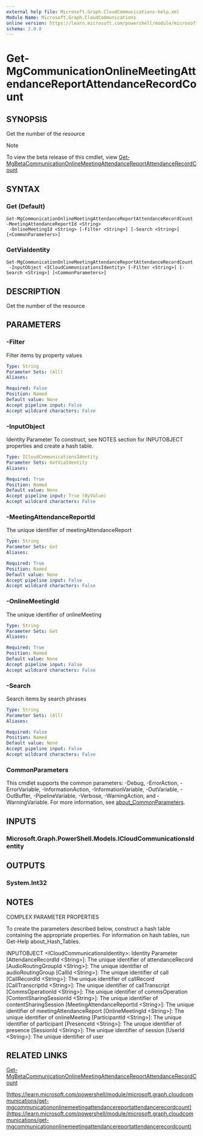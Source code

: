 ```yaml
---
external help file: Microsoft.Graph.CloudCommunications-help.xml
Module Name: Microsoft.Graph.CloudCommunications
online version: https://learn.microsoft.com/powershell/module/microsoft.graph.cloudcommunications/get-mgcommunicationonlinemeetingattendancereportattendancerecordcount
schema: 2.0.0
---
```


# Get-MgCommunicationOnlineMeetingAttendanceReportAttendanceRecordCount

## SYNOPSIS
Get the number of the resource

> [!NOTE]
> To view the beta release of this cmdlet, view [Get-MgBetaCommunicationOnlineMeetingAttendanceReportAttendanceRecordCount](/powershell/module/Microsoft.Graph.Beta.CloudCommunications/Get-MgBetaCommunicationOnlineMeetingAttendanceReportAttendanceRecordCount?view=graph-powershell-beta)

## SYNTAX

### Get (Default)
```
Get-MgCommunicationOnlineMeetingAttendanceReportAttendanceRecordCount -MeetingAttendanceReportId <String>
 -OnlineMeetingId <String> [-Filter <String>] [-Search <String>] [<CommonParameters>]
```

### GetViaIdentity
```
Get-MgCommunicationOnlineMeetingAttendanceReportAttendanceRecordCount
 -InputObject <ICloudCommunicationsIdentity> [-Filter <String>] [-Search <String>] [<CommonParameters>]
```

## DESCRIPTION
Get the number of the resource

## PARAMETERS

### -Filter
Filter items by property values

```yaml
Type: String
Parameter Sets: (All)
Aliases:

Required: False
Position: Named
Default value: None
Accept pipeline input: False
Accept wildcard characters: False
```

### -InputObject
Identity Parameter
To construct, see NOTES section for INPUTOBJECT properties and create a hash table.

```yaml
Type: ICloudCommunicationsIdentity
Parameter Sets: GetViaIdentity
Aliases:

Required: True
Position: Named
Default value: None
Accept pipeline input: True (ByValue)
Accept wildcard characters: False
```

### -MeetingAttendanceReportId
The unique identifier of meetingAttendanceReport

```yaml
Type: String
Parameter Sets: Get
Aliases:

Required: True
Position: Named
Default value: None
Accept pipeline input: False
Accept wildcard characters: False
```

### -OnlineMeetingId
The unique identifier of onlineMeeting

```yaml
Type: String
Parameter Sets: Get
Aliases:

Required: True
Position: Named
Default value: None
Accept pipeline input: False
Accept wildcard characters: False
```

### -Search
Search items by search phrases

```yaml
Type: String
Parameter Sets: (All)
Aliases:

Required: False
Position: Named
Default value: None
Accept pipeline input: False
Accept wildcard characters: False
```

### CommonParameters
This cmdlet supports the common parameters: -Debug, -ErrorAction, -ErrorVariable, -InformationAction, -InformationVariable, -OutVariable, -OutBuffer, -PipelineVariable, -Verbose, -WarningAction, and -WarningVariable. For more information, see [about_CommonParameters](http://go.microsoft.com/fwlink/?LinkID=113216).

## INPUTS

### Microsoft.Graph.PowerShell.Models.ICloudCommunicationsIdentity
## OUTPUTS

### System.Int32
## NOTES
COMPLEX PARAMETER PROPERTIES

To create the parameters described below, construct a hash table containing the appropriate properties.
For information on hash tables, run Get-Help about_Hash_Tables.

INPUTOBJECT \<ICloudCommunicationsIdentity\>: Identity Parameter
  \[AttendanceRecordId \<String\>\]: The unique identifier of attendanceRecord
  \[AudioRoutingGroupId \<String\>\]: The unique identifier of audioRoutingGroup
  \[CallId \<String\>\]: The unique identifier of call
  \[CallRecordId \<String\>\]: The unique identifier of callRecord
  \[CallTranscriptId \<String\>\]: The unique identifier of callTranscript
  \[CommsOperationId \<String\>\]: The unique identifier of commsOperation
  \[ContentSharingSessionId \<String\>\]: The unique identifier of contentSharingSession
  \[MeetingAttendanceReportId \<String\>\]: The unique identifier of meetingAttendanceReport
  \[OnlineMeetingId \<String\>\]: The unique identifier of onlineMeeting
  \[ParticipantId \<String\>\]: The unique identifier of participant
  \[PresenceId \<String\>\]: The unique identifier of presence
  \[SessionId \<String\>\]: The unique identifier of session
  \[UserId \<String\>\]: The unique identifier of user

## RELATED LINKS
[Get-MgBetaCommunicationOnlineMeetingAttendanceReportAttendanceRecordCount](/powershell/module/Microsoft.Graph.Beta.CloudCommunications/Get-MgBetaCommunicationOnlineMeetingAttendanceReportAttendanceRecordCount?view=graph-powershell-beta)

[https://learn.microsoft.com/powershell/module/microsoft.graph.cloudcommunications/get-mgcommunicationonlinemeetingattendancereportattendancerecordcount](https://learn.microsoft.com/powershell/module/microsoft.graph.cloudcommunications/get-mgcommunicationonlinemeetingattendancereportattendancerecordcount)


